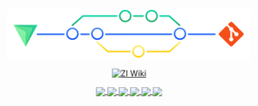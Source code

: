 <div align="center">
<p>
  <a href="https://github.com/z-shell/zi">
  <img src="https://github.com/z-shell/.github/raw/main/profile/img/z_git.png" alt="ZI+GIT Logo" width="85%" /></a>
</p>
  <p>

  <!--
  [![ZI Stats](https://repobeats.axiom.co/api/embed/1e1afffc6a6daa806a91f70670672f8cb537f52f.svg "Repobeats analytics image")](https://github.com/z-shell/zi)
  -->
  [![ZI Wiki](https://repobeats.axiom.co/api/embed/22b5c20547922a367a07014324273061ca71a472.svg "Repobeats analytics image")](https://github.com/z-shell/zw)

</p><p>
<a href="https://github.com/z-shell/zi">
  <img align="center" src="https://github-readme-stats.vercel.app/api/pin/?username=z-shell&repo=zi&card_width=150&theme=github_dark" />
</a>
<a href="https://github.com/z-shell/zw">
  <img align="center" src="https://github-readme-stats.vercel.app/api/pin/?username=z-shell&repo=zw&card_width=150&theme=github_dark" />
</a>
<a href="https://github.com/z-shell/community">
  <img align="center" src="https://github-readme-stats.vercel.app/api/pin/?username=z-shell&repo=community&card_width=150&theme=github_dark" />
</a>
<a href="https://github.com/z-shell/wiki">
  <img align="center" src="https://github-readme-stats.vercel.app/api/pin/?username=z-shell&repo=wiki&card_width=150&theme=github_dark" />
</a>
<a href="https://github.com/z-shell/zannexes">
  <img align="center" src="https://github-readme-stats.vercel.app/api/pin/?username=z-shell&repo=zannexes&card_width=150&theme=github_dark" />
</a>
<a href="https://github.com/z-shell/zpackages">
  <img align="center" src="https://github-readme-stats.vercel.app/api/pin/?username=z-shell&repo=zpackages&card_width=150&theme=github_dark" />
</a>
</p></div>
